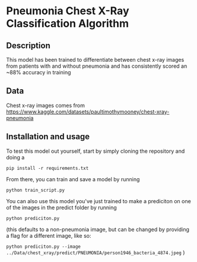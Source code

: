 # Pneumonia Chest X-Ray Classification Algorithm


## Description
This model has been trained to differentiate between chest x-ray images from patients with and without pneumonia and has consistently scored an ~88% accuracy in training

## Data
Chest x-ray images comes from https://www.kaggle.com/datasets/paultimothymooney/chest-xray-pneumonia 



## Installation and usage 
To test this model out yourself, start by simply cloning the repository and doing a 

`pip install -r requirements.txt`

From there, you can train and save a model by running 

`python train_script.py`

You can also use this model you've just trained to make a prediciton on one of the images in the predict folder by running

 `python prediciton.py` 

 (this defaults to a non-pneumonia image, but can be changed by providing a flag for a different image, like so: 

 `python prediciton.py --image ../Data/chest_xray/predict/PNEUMONIA/person1946_bacteria_4874.jpeg`  )






